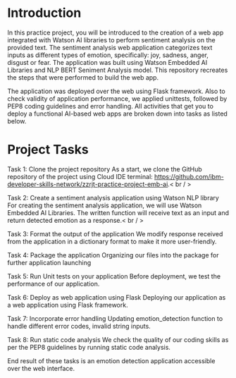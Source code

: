 # Introduction
In this practice project, you will be introduced to the creation of a web app integrated with Watson AI libraries to perform sentiment analysis on the provided text. The sentiment analysis web application categorizes text inputs as different types of emotion, specifically: joy, sadness, anger, disgust or fear. The application was built using Watson Embedded AI Libraries and NLP BERT Seniment Analysis model. This repository recreates the steps that were performed to build the web app.

The application was deployed over the web using Flask framework. Also to check validity of application performance, we applied unittests, followed by PEP8 coding guidelines and error handling. All activities that get you to deploy a functional AI-based web apps are broken down into tasks as listed below.

# Project Tasks
Task 1: Clone the project repository
As a start, we clone the GitHub repository of the project using Cloud IDE terminal: https://github.com/ibm-developer-skills-network/zzrjt-practice-project-emb-ai.< br / >

Task 2: Create a sentiment analysis application using Watson NLP library
For creating the sentiment analysis application, we will use Watson Embedded AI Libraries. The written function will receive text as an input and return detected emotion as a response.< br / >

Task 3: Format the output of the application
We modify response received from the application in a dictionary format to make it more user-friendly.

Task 4: Package the application
Organizing our files into the package for further application launching

Task 5: Run Unit tests on your application
Before deployment, we test the performance of our application.

Task 6: Deploy as web application using Flask
Deploying our application as a web application using Flask framework.

Task 7: Incorporate error handling
Updating emotion_detection function to handle different error codes, invalid string inputs.

Task 8: Run static code analysis
We check the quality of our coding skills as per the PEP8 guidelines by running static code analysis.

End result of these tasks is an emotion detection application accessible over the web interface.

